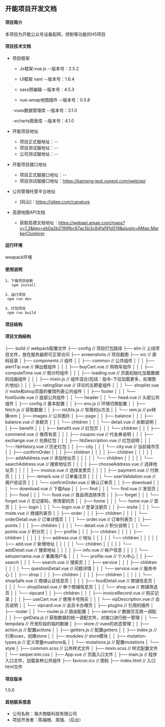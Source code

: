 开能项目开发文档
-------
#### 项目简介
本项目为开能公众号设备配网，控制等功能的H5项目

#### 项目技术文档
   - 项目框架
     - Js框架:vue.js  --版本号：2.5.2
     
     - UI框架  vant  --版本号：1.6.4
     
     - sass预编辑  --版本号：4.5.3
     
     - vue-amap地图插件  --版本号：0.5.8
     
     -vuex数据管理库    --版本号：3.1.0  
     
     -echarts图表库   --版本号：4.1.0  
   
  - 开能项目地址
     - 项目正式服地址：--
     - 项目测试服地址：--
     - 公司测试服地址：--
     
  - 开能项目接口地址
    - 项目正式服接口地址：--
    - 项目测试服接口地址：https://kaineng-test.yunext.com/web/api
  
  - 公司管理托管平台地址
      - [码云]：https://gitee.com/canature
        
  - 高德地图API文档
     - 获取高德文档地址：https://webapi.amap.com/maps?v=1.3&key=eb0a2b2199fbc67ac5b3c84faf91d519&plugin=AMap.MarkerClusterer

#### 运行环境
  weapack环境
   
#### 使用说明 
  
    1、下载项目依赖
       npm install
       
    2、运行项目
     npm run dev
    
    3、打包项目
     npm run build 
    

#### 项目结构

#### 项目文档结构
├── build // webpack配置文件 ├── config // 项目打包路径 ├── elm // 上线项目文件，放在服务器即可正常访问 ├── screenshots // 项目截图 ├── src // 源码目录 │ ├── components // 组件 │ │ ├── common // 公共组件 │ │ │ ├── alertTip.vue // 弹出框组件 │ │ │ ├── buyCart.vue // 购物车组件 │ │ │ ├── computeTime.vue // 倒计时组件 │ │ │ ├── loading.vue // 页面初始化加载数据的动画组件 │ │ │ ├── mixin.js // 组件混合(包括：指令-下拉加载更多，处理图片地址) │ │ │ ├── ratingStar.vue // 评论的五颗星组件 │ │ │ └── shoplist.vue // msite和shop页面的餐馆列表公共组件 │ │ ├── footer │ │ │ └── footGuide.vue // 底部公共组件 │ │ └── header │ │ └── head.vue // 头部公共组件 │ ├── config // 基本配置 │ │ ├── env.js // 环境切换配置 │ │ ├── fetch.js // 获取数据 │ │ ├── mUtils.js // 常用的js方法 │ │ └── rem.js // px转换rem │ ├── images // 公共图片 │ ├── page │ │ ├── balance │ │ │ ├── balance.vue // 余额页 │ │ │ └── children │ │ │ └── detail.vue // 余额说明 │ │ ├── benefit │ │ │ ├── benefit.vue // 红包页 │ │ │ └── children │ │ │ ├── commend.vue // 推荐有奖 │ │ │ ├── coupon.vue // 代金券说明 │ │ │ ├── exchange.vue // 兑换红包 │ │ │ ├── hbDescription.vue // 红包说明 │ │ │ └── hbHistory.vue // 历史红包 │ │ ├── city
│ │ │ └── city.vue // 当前城市页 │ │ ├── confirmOrder │ │ │ ├── children │ │ │ │ ├── children │ │ │ │ │ ├── addAddress.vue // 添加地址页 │ │ │ │ │ └── children │ │ │ │ │ └── searchAddress.vue // 搜索地址页 │ │ │ │ ├── chooseAddress.vue // 选择地址页 │ │ │ │ ├── invoice.vue // 选择发票页 │ │ │ │ ├── payment.vue // 付款页 │ │ │ │ ├── remark.vue // 订单备注页 │ │ │ │ └── userValidation.vue // 用户验证页 │ │ │ └── confirmOrder.vue // 确认订单页 │ │ ├── download │ │ │ └── download.vue // 下载App │ │ ├── find │ │ │ └── find.vue // 发现页 │ │ ├── food │ │ │ └── food.vue // 食品筛选排序页 │ │ ├── forget │ │ │ └── forget.vue // 忘记密码，修改密码页 │ │ ├── home │ │ │ └── home.vue // 首页 │ │ ├── login │ │ │ └── login.vue // 登录注册页 │ │ ├── msite │ │ │ └── msite.vue // 商铺列表页 │ │ ├── order │ │ │ ├── children │ │ │ │ └── orderDetail.vue // 订单详情页 │ │ │ └── order.vue // 订单列表页 │ │ ├── points │ │ │ ├── children │ │ │ │ └── detail.vue // 积分说明 │ │ │ └── points.vue // 积分页 │ │ ├── profile │ │ │ ├── children │ │ │ │ ├── children │ │ │ │ │ ├── address.vue // 地址 │ │ │ │ │ └── children │ │ │ │ │ ├── add.vue // 新增地址 │ │ │ │ │ └── children │ │ │ │ │ └── addDetail.vue // 搜索地址 │ │ │ │ ├── info.vue // 帐户信息 │ │ │ │ └── setusername.vue // 重置用户名 │ │ │ └── profile.vue // 个人中心 │ │ ├── search │ │ │ └── search.vue // 搜索页 │ │ ├── service │ │ │ ├── children │ │ │ │ └── questionDetail.vue // 问题详情 │ │ │ └── service.vue // 服务中心 │ │ ├── shop │ │ │ ├── children │ │ │ │ ├── children │ │ │ │ │ └── shopSafe.vue // 商铺认证信息页 │ │ │ │ ├── foodDetail.vue // 商铺信息页 │ │ │ │ └── shopDetail.vue // 单个商铺信息页 │ │ │ └── shop.vue // 商铺筛选页 │ │ └── vipcard │ │ ├── children │ │ │ ├── invoiceRecord.vue // 购买记录 │ │ │ ├── useCart.vue // 使用卡号购买 │ │ │ └── vipDescription.vue // 会员说明 │ │ └── vipcard.vue // 会员卡办理页 │ ├── plugins // 引用的插件 │ ├── router │ │ └── router.js // 路由配置 │ ├── service // 数据交互统一调配 │ │ ├── getData.js // 获取数据的统一调配文件，对接口进行统一管理 │ │ └── tempdata // 开发阶段的临时数据 │ ├── store // vuex的状态管理 │ │ ├── action.js // 配置actions │ │ ├── getters.js // 配置getters │ │ ├── index.js // 引用vuex，创建store │ │ ├── modules // store模块 │ │ ├── mutation-types.js // 定义常量muations名 │ │ └── mutations.js // 配置mutations │ └── style │ ├── common.scss // 公共样式文件 │ ├── mixin.scss // 样式配置文件 │ └── swiper.min.css │ ├── App.vue // 页面入口文件 │ ├── main.js // 程序入口文件，加载各种公共组件 ├── favicon.ico // 图标 ├── index.html // 入口html文件
#### 项目版本
   1.0.0
    
#### 其他联系信息
   
   - 公司名称：海大物联科技有限公司
   - 项目开发者：陈福根、周强、（后台）

